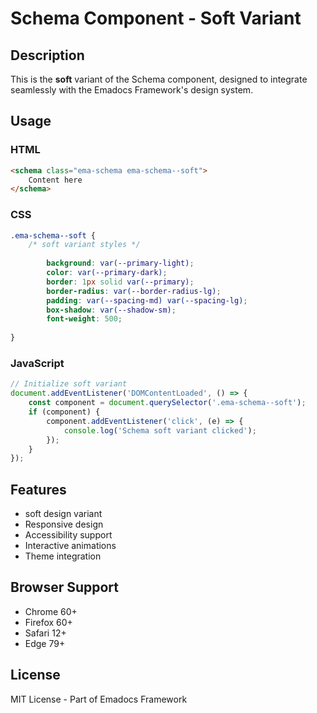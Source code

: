 # Schema Component - Soft Variant

## Description
This is the **soft** variant of the Schema component, designed to integrate seamlessly with the Emadocs Framework's design system.

## Usage

### HTML
```html
<schema class="ema-schema ema-schema--soft">
    Content here
</schema>
```

### CSS
```css
.ema-schema--soft {
    /* soft variant styles */
    
        background: var(--primary-light);
        color: var(--primary-dark);
        border: 1px solid var(--primary);
        border-radius: var(--border-radius-lg);
        padding: var(--spacing-md) var(--spacing-lg);
        box-shadow: var(--shadow-sm);
        font-weight: 500;
    
}
```

### JavaScript
```javascript
// Initialize soft variant
document.addEventListener('DOMContentLoaded', () => {
    const component = document.querySelector('.ema-schema--soft');
    if (component) {
        component.addEventListener('click', (e) => {
            console.log('Schema soft variant clicked');
        });
    }
});
```

## Features
- soft design variant
- Responsive design
- Accessibility support
- Interactive animations
- Theme integration

## Browser Support
- Chrome 60+
- Firefox 60+
- Safari 12+
- Edge 79+

## License
MIT License - Part of Emadocs Framework
